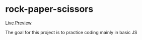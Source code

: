 # rock-paper-scissors
[Live Preview](https://youssef-el-atmani.github.io/rock-paper-scissors/)

The goal for this project is to practice coding mainly in basic JS

